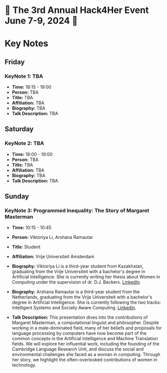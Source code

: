 # 🌟 The 3rd Annual Hack4Her Event June 7-9, 2024 🌟

# Key Notes

## Friday
### KeyNote 1: TBA
- **Time:** 18:15 - 19:00
- **Person:** TBA
- **Title:** TBA
- **Affiliation:** TBA
- **Biography:** TBA
- **Talk Description:** TBA

## Saturday
### KeyNote 2: TBA
- **Time:** 18:00 - 19:00
- **Person:** TBA
- **Title:** TBA
- **Affiliation:** TBA
- **Biography:** TBA
- **Talk Description:** TBA

## Sunday

### KeyNote 3: Programmed Inequality: The Story of Margaret Masterman

- **Time:** 10:15 - 10:45
  
- **Person:** Viktoriya Li, Arshana Ramautar
  
- **Title:** Student
  
- **Affiliation:** Vrije Universiteit Amsterdam
  
- **Biography:** Viktoriya Li is a third-year student from Kazakhstan, graduating from the Vrije Universiteit with a bachelor's degree in Artificial Intelligence. She is currently writing her thesis about Women in Computing under the supervision of dr. D.J. Beckers. [LinkedIn](https://www.linkedin.com/in/viktoriya-li-003161262/?utm_source=share&utm_campaign=share_via&utm_content=profile&utm_medium=ios_app).
  
- **Biography:** Arshana Ramautar is a third-year student from the Netherlands, graduating from the Vrije Universiteit with a bachelor's degree in Artificial Intelligence. She is currently following the two tracks: Intelligent Systems and Socially Aware Computing. [LinkedIn](https://www.linkedin.com/in/arshana-ramautar-5638891ba/?utm_source=share&utm_campaign=share_via&utm_content=profile&utm_medium=ios_app).
  
- **Talk Description:** This presentation dives into the contributions of Margaret Masterman, a computational linguist and philosopher. Despite working in a male-dominated field, many of her beliefs and proposals for language processing by computers have now become part of the common concepts in the Artificial Intelligence and Machine Translation fields. We will explore her influential work, including the founding of the Cambridge Language Research Unit, and discuss the social and environmental challenges she faced as a woman in computing. Through her story, we highlight the often-overlooked contributions of women in technology.



